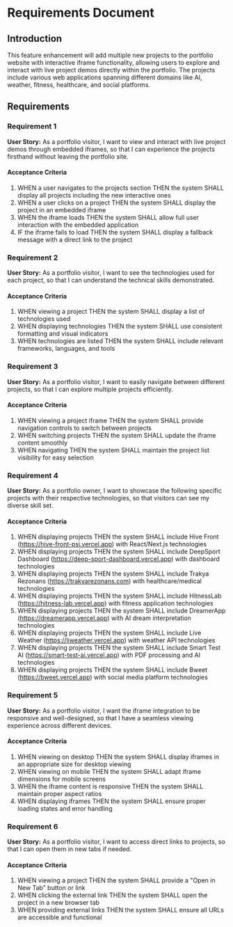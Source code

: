 # Requirements Document

## Introduction

This feature enhancement will add multiple new projects to the portfolio website with interactive iframe functionality, allowing users to explore and interact with live project demos directly within the portfolio. The projects include various web applications spanning different domains like AI, weather, fitness, healthcare, and social platforms.

## Requirements

### Requirement 1

**User Story:** As a portfolio visitor, I want to view and interact with live project demos through embedded iframes, so that I can experience the projects firsthand without leaving the portfolio site.

#### Acceptance Criteria

1. WHEN a user navigates to the projects section THEN the system SHALL display all projects including the new interactive ones
2. WHEN a user clicks on a project THEN the system SHALL display the project in an embedded iframe
3. WHEN the iframe loads THEN the system SHALL allow full user interaction with the embedded application
4. IF the iframe fails to load THEN the system SHALL display a fallback message with a direct link to the project

### Requirement 2

**User Story:** As a portfolio visitor, I want to see the technologies used for each project, so that I can understand the technical skills demonstrated.

#### Acceptance Criteria

1. WHEN viewing a project THEN the system SHALL display a list of technologies used
2. WHEN displaying technologies THEN the system SHALL use consistent formatting and visual indicators
3. WHEN technologies are listed THEN the system SHALL include relevant frameworks, languages, and tools

### Requirement 3

**User Story:** As a portfolio visitor, I want to easily navigate between different projects, so that I can explore multiple projects efficiently.

#### Acceptance Criteria

1. WHEN viewing a project iframe THEN the system SHALL provide navigation controls to switch between projects
2. WHEN switching projects THEN the system SHALL update the iframe content smoothly
3. WHEN navigating THEN the system SHALL maintain the project list visibility for easy selection

### Requirement 4

**User Story:** As a portfolio owner, I want to showcase the following specific projects with their respective technologies, so that visitors can see my diverse skill set.

#### Acceptance Criteria

1. WHEN displaying projects THEN the system SHALL include Hive Front (https://hive-front-psi.vercel.app) with React/Next.js technologies
2. WHEN displaying projects THEN the system SHALL include DeepSport Dashboard (https://deep-sport-dashboard.vercel.app) with dashboard technologies
3. WHEN displaying projects THEN the system SHALL include Trakya Rezonans (https://trakyarezonans.com) with healthcare/medical technologies
4. WHEN displaying projects THEN the system SHALL include HitnessLab (https://hitness-lab.vercel.app) with fitness application technologies
5. WHEN displaying projects THEN the system SHALL include DreamerApp (https://dreamerapp.vercel.app) with AI dream interpretation technologies
6. WHEN displaying projects THEN the system SHALL include Live Weather (https://liweather.vercel.app) with weather API technologies
7. WHEN displaying projects THEN the system SHALL include Smart Test AI (https://smart-test-ai.vercel.app) with PDF processing and AI technologies
8. WHEN displaying projects THEN the system SHALL include Bweet (https://bweet.vercel.app) with social media platform technologies

### Requirement 5

**User Story:** As a portfolio visitor, I want the iframe integration to be responsive and well-designed, so that I have a seamless viewing experience across different devices.

#### Acceptance Criteria

1. WHEN viewing on desktop THEN the system SHALL display iframes in an appropriate size for desktop viewing
2. WHEN viewing on mobile THEN the system SHALL adapt iframe dimensions for mobile screens
3. WHEN the iframe content is responsive THEN the system SHALL maintain proper aspect ratios
4. WHEN displaying iframes THEN the system SHALL ensure proper loading states and error handling

### Requirement 6

**User Story:** As a portfolio visitor, I want to access direct links to projects, so that I can open them in new tabs if needed.

#### Acceptance Criteria

1. WHEN viewing a project THEN the system SHALL provide a "Open in New Tab" button or link
2. WHEN clicking the external link THEN the system SHALL open the project in a new browser tab
3. WHEN providing external links THEN the system SHALL ensure all URLs are accessible and functional